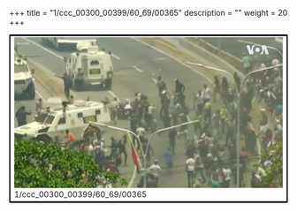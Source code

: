 +++
title = "1/ccc_00300_00399/60_69/00365"
description = ""
weight = 20
+++

<table style="border:2px solid black;max-width:800px;max-height:800px;" 
><tr><td>
<img class="center-fit-jpg"
src="/jpg_/aaa_20190430_NxaOmWaI8sI_00364.jpg">
1/ccc_00300_00399/60_69/00365
</img></td></tr></table>
